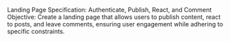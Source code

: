 Landing Page Specification: Authenticate, Publish, React, and Comment
Objective: Create a landing page that allows users to publish content, react to posts, and leave comments, ensuring user engagement while adhering to specific constraints.
